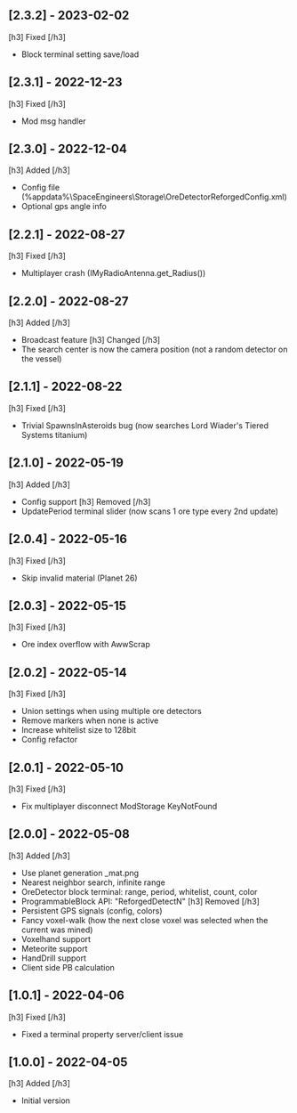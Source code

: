 ## [2.3.2] - 2023-02-02
[h3] Fixed [/h3]
- Block terminal setting save/load

## [2.3.1] - 2022-12-23
[h3] Fixed [/h3]
- Mod msg handler

## [2.3.0] - 2022-12-04
[h3] Added [/h3]
- Config file (%appdata%\SpaceEngineers\Storage\OreDetectorReforgedConfig.xml)
- Optional gps angle info

## [2.2.1] - 2022-08-27
[h3] Fixed [/h3]
- Multiplayer crash (IMyRadioAntenna.get_Radius())

## [2.2.0] - 2022-08-27
[h3] Added [/h3]
- Broadcast feature
[h3] Changed [/h3]
- The search center is now the camera position (not a random detector on the vessel)

## [2.1.1] - 2022-08-22
[h3] Fixed [/h3]
- Trivial SpawnsInAsteroids bug (now searches Lord Wiader's Tiered Systems titanium)

## [2.1.0] - 2022-05-19
[h3] Added [/h3]
- Config support
[h3] Removed [/h3]
- UpdatePeriod terminal slider (now scans 1 ore type every 2nd update)

## [2.0.4] - 2022-05-16
[h3] Fixed [/h3]
- Skip invalid material (Planet 26)

## [2.0.3] - 2022-05-15
[h3] Fixed [/h3]
- Ore index overflow with AwwScrap

## [2.0.2] - 2022-05-14
[h3] Fixed [/h3]
- Union settings when using multiple ore detectors
- Remove markers when none is active
- Increase whitelist size to 128bit
- Config refactor

## [2.0.1] - 2022-05-10
[h3] Fixed [/h3]
- Fix multiplayer disconnect ModStorage KeyNotFound

## [2.0.0] - 2022-05-08
[h3] Added [/h3]
- Use planet generation _mat.png
- Nearest neighbor search, infinite range
- OreDetector block terminal: range, period, whitelist, count, color
- ProgrammableBlock API: "ReforgedDetectN"
[h3] Removed [/h3]
- Persistent GPS signals (config, colors)
- Fancy voxel-walk (how the next close voxel was selected when the current was mined)
- Voxelhand support
- Meteorite support
- HandDrill support
- Client side PB calculation

## [1.0.1] - 2022-04-06
[h3] Fixed [/h3]
- Fixed a terminal property server/client issue

## [1.0.0] - 2022-04-05
[h3] Added [/h3]
- Initial version